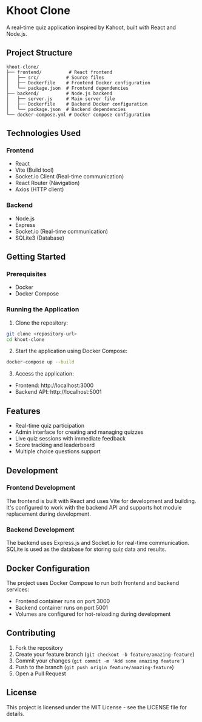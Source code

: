 # Khoot Clone

A real-time quiz application inspired by Kahoot, built with React and Node.js.

## Project Structure

```
khoot-clone/
├── frontend/          # React frontend
│   ├── src/          # Source files
│   ├── Dockerfile    # Frontend Docker configuration
│   └── package.json  # Frontend dependencies
├── backend/          # Node.js backend
│   ├── server.js     # Main server file
│   ├── Dockerfile    # Backend Docker configuration
│   └── package.json  # Backend dependencies
└── docker-compose.yml # Docker compose configuration
```

## Technologies Used

### Frontend
- React
- Vite (Build tool)
- Socket.io Client (Real-time communication)
- React Router (Navigation)
- Axios (HTTP client)

### Backend
- Node.js
- Express
- Socket.io (Real-time communication)
- SQLite3 (Database)

## Getting Started

### Prerequisites
- Docker
- Docker Compose

### Running the Application

1. Clone the repository:
```bash
git clone <repository-url>
cd khoot-clone
```

2. Start the application using Docker Compose:
```bash
docker-compose up --build
```

3. Access the application:
- Frontend: http://localhost:3000
- Backend API: http://localhost:5001

## Features

- Real-time quiz participation
- Admin interface for creating and managing quizzes
- Live quiz sessions with immediate feedback
- Score tracking and leaderboard
- Multiple choice questions support

## Development

### Frontend Development
The frontend is built with React and uses Vite for development and building. It's configured to work with the backend API and supports hot module replacement during development.

### Backend Development
The backend uses Express.js and Socket.io for real-time communication. SQLite is used as the database for storing quiz data and results.

## Docker Configuration

The project uses Docker Compose to run both frontend and backend services:

- Frontend container runs on port 3000
- Backend container runs on port 5001
- Volumes are configured for hot-reloading during development

## Contributing

1. Fork the repository
2. Create your feature branch (`git checkout -b feature/amazing-feature`)
3. Commit your changes (`git commit -m 'Add some amazing feature'`)
4. Push to the branch (`git push origin feature/amazing-feature`)
5. Open a Pull Request

## License

This project is licensed under the MIT License - see the LICENSE file for details.
